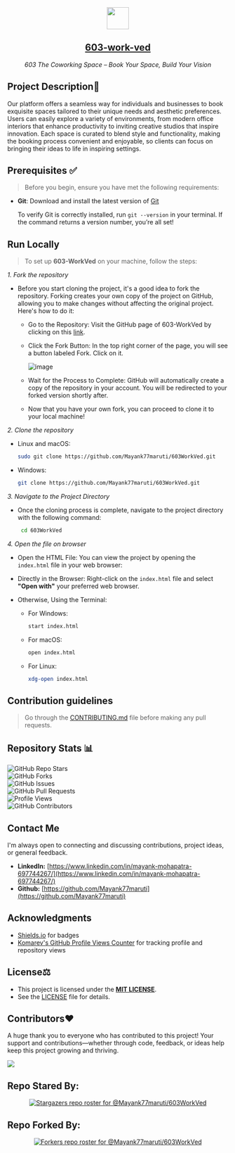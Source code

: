 <div align="center">
   <img src="assets/images/603logo (1).avif" height="50">
   <h2 align="center"><a href="https://603-work-ved.vercel.app/">603-work-ved</a></h2>
 <i>603 The Coworking Space – Book Your Space, Build Your Vision</i>
</div>

## Project Description📝
Our platform offers a seamless way for individuals and businesses to book exquisite spaces tailored to their unique needs and aesthetic preferences. Users can easily explore a variety of environments, from modern office interiors that enhance productivity to inviting creative studios that inspire innovation. Each space is curated to blend style and functionality, making the booking process convenient and enjoyable, so clients can focus on bringing their ideas to life in inspiring settings.

## Prerequisites ✅
> Before you begin, ensure you have met the following requirements:

- **Git**: Download and install the latest version of [Git](https://git-scm.com/downloads "Download Git") <br>

  To verify Git is correctly installed, run `git --version` in your terminal. If the command returns a version number, you’re all set!

## Run Locally

> To set up **603-WorkVed** on your machine, follow the steps:

  *1. Fork the repository*
  * Before you start cloning the project, it's a good idea to fork the repository. Forking creates your own copy of the project on GitHub, allowing you to make         changes without affecting the original project. Here's how to do it:
    
    * Go to the Repository: Visit the GitHub page of 603-WorkVed by clicking on this [link](https://github.com/Mayank77maruti/603WorkVed).
    * Click the Fork Button: In the top right corner of the page, you will see a button labeled Fork. Click on it.
      
      ![image](https://github.com/user-attachments/assets/ca8a368f-64bf-457a-b20a-7c01572ebf15)

    * Wait for the Process to Complete: GitHub will automatically create a copy of the repository in your account. You will be redirected to your forked version         shortly after.
    * Now that you have your own fork, you can proceed to clone it to your local machine!

  *2. Clone the repository*
  * Linux and macOS:

    ```bash
    sudo git clone https://github.com/Mayank77maruti/603WorkVed.git
    ```

  * Windows:

    ```bash
    git clone https://github.com/Mayank77maruti/603WorkVed.git
    ```

 *3. Navigate to the Project Directory*
  * Once the cloning process is complete, navigate to the project directory with the following command:
   
     ```bash
      cd 603WorkVed
     ```
  *4. Open the file on browser*
  * Open the HTML File: You can view the project by opening the `index.html` file in your web browser:
    
  * Directly in the Browser: Right-click on the `index.html` file and select **"Open with"** your preferred web browser.
    
  * Otherwise, Using the Terminal:
    
      * For Windows:
        ```bash
        start index.html
        ```
        
      * For macOS:
        ```bash
        open index.html
        ```
        
      * For Linux:
        ```bash
        xdg-open index.html
        ```

    
## Contribution guidelines
> Go through the [CONTRIBUTING.md](./CONTRIBUTING.md) file before making any pull requests.

## Repository Stats 📊

![GitHub Repo Stars](https://img.shields.io/github/stars/Mayank77maruti/603WorkVed?style=social) <br>
![GitHub Forks](https://img.shields.io/github/forks/Mayank77maruti/603WorkVed?style=social) <br>
![GitHub Issues](https://img.shields.io/github/issues/Mayank77maruti/603WorkVed) <br>
![GitHub Pull Requests](https://img.shields.io/github/issues-pr/Mayank77maruti/603WorkVed) <br>
![Profile Views](https://komarev.com/ghpvc/?username=Mayank77maruti&color=blue) <br>
![GitHub Contributors](https://img.shields.io/github/contributors/Mayank77maruti/603WorkVed) <br>

## Contact Me

I'm always open to connecting and discussing contributions, project ideas, or general feedback. 
- **LinkedIn:** [https://www.linkedin.com/in/mayank-mohapatra-697744267/](https://www.linkedin.com/in/mayank-mohapatra-697744267/)
- **Github:** [https://github.com/Mayank77maruti](https://github.com/Mayank77maruti)

## Acknowledgments

- [Shields.io](https://shields.io/) for badges
- [Komarev's GitHub Profile Views Counter](https://komarev.com/ghpvc/) for tracking profile and repository views
  
## License⚖️
- This project is licensed under the [**MIT LICENSE**](https://choosealicense.com/licenses/mit/).
- See the [LICENSE](./LICENSE) file for details.

## Contributors❤️

A huge thank you to everyone who has contributed to this project! Your support and contributions—whether through code, feedback, or ideas help keep this project growing and thriving.

 <a href = "https://github.com/Mayank77maruti/603WorkVed/graphs/contributors">
   <img src = "https://contrib.rocks/image?repo=Mayank77maruti/603WorkVed"/>
 </a>

## Repo Stared By:

<div align='center'>

[![Stargazers repo roster for @Mayank77maruti/603WorkVed](https://reporoster.com/stars/Mayank77maruti/603WorkVed)](https://github.com/Mayank77maruti/603WorkVed/stargazers)

</div>

## Repo Forked By:

<div align='center'>

[![Forkers repo roster for @Mayank77maruti/603WorkVed](https://reporoster.com/forks/Mayank77maruti/603WorkVed)](https://github.com/Mayank77maruti/603WorkVed/network/members)


